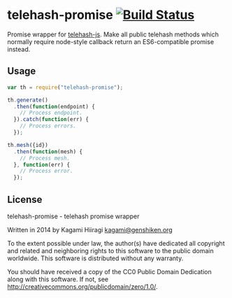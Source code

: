 # telehash-promise [![Build Status](https://travis-ci.org/nekogrid/telehash-promise.svg?branch=master)](https://travis-ci.org/nekogrid/telehash-promise)

Promise wrapper for [telehash-js](https://github.com/telehash/telehash-js). Make all public telehash methods which normally require node-style callback return an ES6-compatible promise instead.

## Usage

```js
var th = require("telehash-promise");

th.generate()
  .then(function(endpoint) {
    // Process endpoint.
  }).catch(function(err) {
    // Process errors.
  });

th.mesh({id})
  .then(function(mesh) {
    // Process mesh.
  }, function(err) {
    // Process error.
  });
```

## License

telehash-promise - telehash promise wrapper

Written in 2014 by Kagami Hiiragi <kagami@genshiken.org>

To the extent possible under law, the author(s) have dedicated all copyright and related and neighboring rights to this software to the public domain worldwide. This software is distributed without any warranty.

You should have received a copy of the CC0 Public Domain Dedication along with this software. If not, see <http://creativecommons.org/publicdomain/zero/1.0/>.
